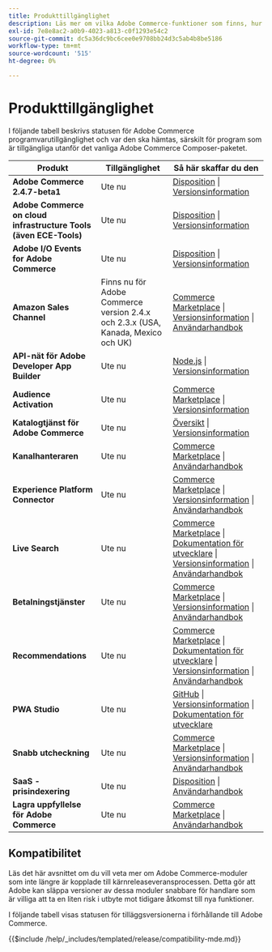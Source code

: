 ```yaml
---
title: Produkttillgänglighet
description: Läs mer om vilka Adobe Commerce-funktioner som finns, hur du får tillgång till dem och hur du kontrollerar deras kompatibilitet med specifika Adobe Commerce-utgåvor.
exl-id: 7e8e8ac2-a0b9-4023-a813-c0f1293e54c2
source-git-commit: dc5a36dc9bc6cee0e9708bb24d3c5ab4b8be5186
workflow-type: tm+mt
source-wordcount: '515'
ht-degree: 0%

---
```


# Produkttillgänglighet

I följande tabell beskrivs statusen för Adobe Commerce programvarutillgänglighet och var den ska hämtas, särskilt för program som är tillgängliga utanför det vanliga Adobe Commerce Composer-paketet.

| Produkt | Tillgänglighet | Så här skaffar du den |
|-|-|-|
| **Adobe Commerce 2.4.7-beta1** | Ute nu | [Disposition](../installation/composer.md) \| [Versionsinformation](https://experienceleague.adobe.com/docs/commerce-operations/release/notes/adobe-commerce/2-4-7.html) |
| **Adobe Commerce on cloud infrastructure Tools (även ECE-Tools)** | Ute nu | [Disposition](https://experienceleague.adobe.com/docs/commerce-cloud-service/user-guide/dev-tools/ece-tools/update-package.html) \| [Versionsinformation](https://experienceleague.adobe.com/docs/commerce-cloud-service/user-guide/release-notes/cloud-tools-suite.html) |
| **Adobe I/O Events for Adobe Commerce** | Ute nu | [Disposition](https://developer.adobe.com/commerce/events/get-started/installation/) \| [Versionsinformation](https://developer.adobe.com/commerce/events/get-started/release-notes/) |
| **Amazon Sales Channel** | Finns nu för Adobe Commerce version 2.4.x och 2.3.x (USA, Kanada, Mexico och UK) | [Commerce Marketplace](https://marketplace.magento.com/magento-module-amazon.html) \| [Versionsinformation](https://experienceleague.adobe.com/docs/commerce-channels/amazon/release-notes.html) \| [Användarhandbok](https://experienceleague.adobe.com/docs/commerce-channels/amazon/overview.html) |
| **API-nät för Adobe Developer App Builder** | Ute nu | [Node.js](https://developer.adobe.com/graphql-mesh-gateway/gateway/getting-started/) \| [Versionsinformation](https://developer.adobe.com/graphql-mesh-gateway/gateway/release-notes/) |
| **Audience Activation** | Ute nu | [Commerce Marketplace](https://marketplace.magento.com/magento-audiences.html) \| [Versionsinformation](https://experienceleague.adobe.com/docs/commerce-admin/customers/audience-activation.html) |
| **Katalogtjänst för Adobe Commerce** | Ute nu | [Översikt](https://experienceleague.adobe.com/docs/commerce-merchant-services/catalog-service/guide-overview.html) \| [Versionsinformation](https://experienceleague.adobe.com/docs/commerce-merchant-services/catalog-service/release-notes.html?lang=en) |
| **Kanalhanteraren** | Ute nu | [Commerce Marketplace](https://marketplace.magento.com/magento-channel-manager.html) \| [Användarhandbok](https://experienceleague.adobe.com/docs/commerce-channels/channel-manager/intro-to-channel-manager/overview.html) |
| **Experience Platform Connector** | Ute nu | [Commerce Marketplace](https://marketplace.magento.com/magento-experience-platform-connector.html) \| [Versionsinformation](https://experienceleague.adobe.com/docs/commerce-merchant-services/experience-platform-connector/release-notes.html?lang=en) \| [Användarhandbok](https://experienceleague.adobe.com/docs/commerce-merchant-services/experience-platform-connector/overview.html?lang=en) |
| **Live Search** | Ute nu | [Commerce Marketplace](https://marketplace.magento.com/magento-live-search.html) \| [Dokumentation för utvecklare](https://developer.adobe.com/commerce/services/live-search/) \| [Versionsinformation](https://experienceleague.adobe.com/docs/commerce-merchant-services/live-search/release-notes.html) \| [Användarhandbok](https://experienceleague.adobe.com/docs/commerce-merchant-services/live-search/overview.html) |
| **Betalningstjänster** | Ute nu | [Commerce Marketplace](https://marketplace.magento.com/magento-payment-services.html) \| [Versionsinformation](https://experienceleague.adobe.com/docs/commerce-merchant-services/payment-services/release-notes.html) \| [Användarhandbok](https://experienceleague.adobe.com/docs/commerce-merchant-services/payment-services/guide-overview.html) |
| **Recommendations** | Ute nu | [Commerce Marketplace](https://marketplace.magento.com/magento-product-recommendations.html) \| [Dokumentation för utvecklare](https://devdocs.magento.com/recommendations/product-recs.html) \| [Versionsinformation](https://experienceleague.adobe.com/docs/commerce-merchant-services/product-recommendations/release-notes.html) \| [Användarhandbok](https://experienceleague.adobe.com/docs/commerce-merchant-services/product-recommendations/overview.html) |
| **PWA Studio** | Ute nu | [GitHub](https://github.com/magento/pwa-studio) \| [Versionsinformation](https://github.com/magento/pwa-studio/releases) \| [Dokumentation för utvecklare](https://developer.adobe.com/commerce/pwa-studio/) |
| **Snabb utcheckning** | Ute nu | [Commerce Marketplace](https://marketplace.magento.com/magento-quick-checkout.html) \| [Versionsinformation](https://experienceleague.adobe.com/docs/commerce-merchant-services/quick-checkout/release-notes.html) \| [Användarhandbok](https://experienceleague.adobe.com/docs/commerce-merchant-services/quick-checkout/overview.html) |
| **SaaS - prisindexering** | Ute nu | [Disposition](https://experienceleague.adobe.com/docs/commerce-merchant-services/price-indexer/index.html#modules) \| [Användarhandbok](https://experienceleague.adobe.com/docs/commerce-merchant-services/price-indexer/index.html) |
| **Lagra uppfyllelse för Adobe Commerce** | Ute nu | [Commerce Marketplace](https://marketplace.magento.com/store-fulfillment-magento-walmart.html) \| [Användarhandbok](https://experienceleague.adobe.com/docs/commerce-merchant-services/store-fulfillment/introduction.html) |

## Kompatibilitet

Läs det här avsnittet om du vill veta mer om Adobe Commerce-moduler som inte längre är kopplade till kärnreleaseveransprocessen. Detta gör att Adobe kan släppa versioner av dessa moduler snabbare för handlare som är villiga att ta en liten risk i utbyte mot tidigare åtkomst till nya funktioner.

I följande tabell visas statusen för tilläggsversionerna i förhållande till Adobe Commerce.

{{$include /help/_includes/templated/release/compatibility-mde.md}}
